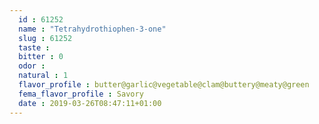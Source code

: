 ```yaml
---
  id : 61252
  name : "Tetrahydrothiophen-3-one"
  slug : 61252
  taste : 
  bitter : 0
  odor : 
  natural : 1
  flavor_profile : butter@garlic@vegetable@clam@buttery@meaty@green
  fema_flavor_profile : Savory
  date : 2019-03-26T08:47:11+01:00
---
```



